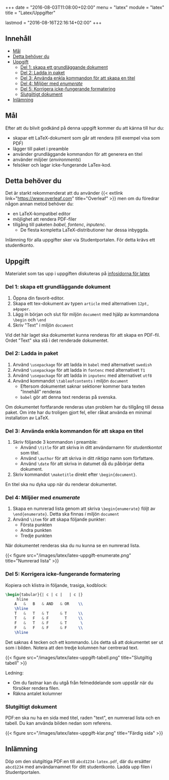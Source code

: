 +++
date = "2016-08-03T11:08:00+02:00"
menu = "latex"
module = "latex"
title = "Latex/Uppgifter"

lastmod = "2016-08-16T22:16:14+02:00"
+++

## Innehåll


+ [Mål](#mål)
+ [Detta behöver du](#detta-behöver-du)
+ [Uppgift](#uppgift)
	+ [Del 1: skapa ett grundläggande dokument](#del-1-skapa-ett-grundläggande-dokument)
	+ [Del 2: Ladda in paket](#del-2-ladda-in-paket)
	+ [Del 3: Använda enkla kommandon för att skapa en titel](#del-3-använda-enkla-kommandon-för-att-skapa-en-titel)
	+ [Del 4: Miljöer med *enumerate*](#del-4-miljöer-med-enumerate)
	+ [Del 5: Korrigera icke-fungerande formatering](#del-5-korrigera-icke-fungerande-formatering)
	+ [Slutgiltigt dokument](#slutgiltigt-dokument)
+ [Inlämning](#inlämning)

## Mål

Efter att du blivit godkänd på denna uppgift kommer du att känna till hur du:
 
- skapar ett LaTeX-dokument som går att rendera (till exempel visa som PDF)
- lägger till paket i preamble
- använder grundläggande kommandon för att generera en titel
- använder miljöer (*environments*)
- felsöker och lagar icke-fungerande LaTex-kod.


## Detta behöver du 

Det är starkt rekommenderat att du använder {{< extlink
link="https://www.overleaf.com" title="Overleaf" >}} men om du föredrar någon
annan metod behöver du:
 
+ en LaTeX-kompatibel editor
+ möjlighet att rendera PDF-filer
+ tillgång till paketen *babel*, *fontenc*, *inputenc*.
    + De flesta kompletta LaTeX-distributioner har dessa inbyggda.

Inlämning för alla uppgifter sker via Studentportalen. För detta krävs ett studentkonto.


## Uppgift

Materialet som tas upp i uppgiften diskuteras på [infosidorna för latex](../)

### Del 1: skapa ett grundläggande dokument

1. Öppna din favorit-editor.
2. Skapa ett tex-dokument av typen `article` med alternativen `12pt, a4paper`.
3. Lägg in början och slut för miljön `document` med hjälp av kommandona
   `\begin` och `\end`
4. Skriv "Text" i miljön `document`

Vid det här laget ska dokumentet kunna renderas för att skapa en PDF-fil.
Ordet "Text" ska stå i det renderade dokumentet.

### Del 2: Ladda in paket

1. Använd `\usepackage` för att ladda in `babel` med alternativet `swedish`
2. Använd `\usepackage` för att ladda in `fontenc` med alternativet `T1`
3. Använd `\usepackage` för att ladda in `inputenc` med alternativet `utf8`
4. Använd kommandot `\tableofcontents` i miljön `document`
    + Eftersom dokumentet saknar sektioner kommer bara texten "Innehåll"
        renderas
    + `babel` gör att denna text renderas på svenska.

Om dokumentet fortfarande renderas utan problem har du tillgång till dessa
paket. Om inte har du troligen gjort fel, eller råkat använda en minimal
installation av LaTeX.


### Del 3: Använda enkla kommandon för att skapa en titel

1. Skriv följande 3 kommandon i preamble:
    + Använd `\title` för att skriva in ditt användarnamn för *studentkontot* som
   titel.
    + Använd `\author` för att skriva in ditt *riktiga* namn som författare.
    + Använd `\date` för att skriva in datumet då du påbörjar detta dokument.
2. Skriv kommandot `\maketitle` direkt efter `\begin{document}`.

En titel ska nu dyka upp när du renderar dokumentet.


### Del 4: Miljöer med *enumerate*

1. Skapa en numrerad lista genom att skriva `\begin{enumerate}` följt av
   `\end{enumerate}`. Detta ska finnas *i* miljön `document`
2. Använd `\item` för att skapa följande punkter:
    + Första punkten
    + Andra punkten
    + Tredje punkten

När dokumentet renderas ska du nu kunna se en numrerad lista.

{{< figure src="/images/latex/latex-uppgift-enumerate.png" title="Numrerad lista" >}}

### Del 5: Korrigera icke-fungerande formatering

Kopiera och klistra in följande, trasiga, kodblock:

``` tex
\begin{tabular}{| c | c |   | c |}
     hline
    A   &   B   & AND   & OR    \\
    \hline
    T   &   T   & T     & T     \\
    T   &   F   & F       T     \\
    F   &   T   & F     & T      \
    F   &   F   & F     & F     \\
    \hline

```

Det saknas 4 tecken och ett kommando.
Lös detta så att dokumentet ser ut som i bilden. Notera att den tredje kolumnen
har centrerad text.

{{< figure src="/images/latex/latex-uppgift-tabell.png" title="Slutgiltig tabell" >}}

Ledning: 

+ Om du fastnar kan du utgå från felmeddelande som uppstår när du försöker rendera filen.
+ Räkna antalet kolumner


### Slutgiltigt dokument

PDF:en ska nu ha en sida med titel, raden "text", en numrerad lista och en
tabell. Du kan använda bilden nedan som referens.

{{< figure src="/images/latex/latex-uppgift-klar.png" title="Färdig sida" >}}


## Inlämning

Döp om den slutgiltiga PDF:en till `abcd1234-latex.pdf`, där du ersätter
`abcd1234` med  användarnamnet för ditt studentkonto.
Ladda upp filen i Studentportalen.
